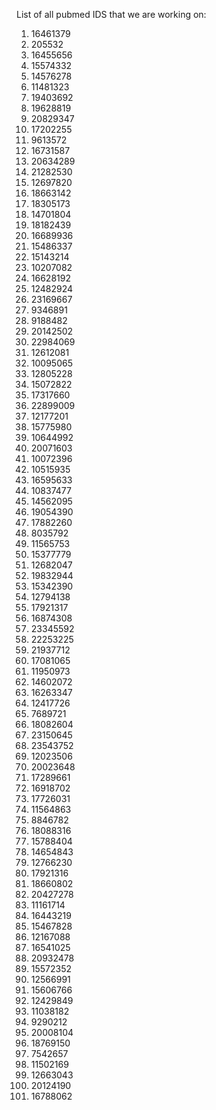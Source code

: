 List of all pubmed IDS that we are working on:

1. 16461379
1. 205532
1. 16455656
1. 15574332
1. 14576278
1. 11481323
1. 19403692
1. 19628819
1. 20829347
1. 17202255
1. 9613572
1. 16731587
1. 20634289
1. 21282530
1. 12697820
1. 18663142
1. 18305173
1. 14701804
1. 18182439
1. 16689936
1. 15486337
1. 15143214
1. 10207082
1. 16628192
1. 12482924
1. 23169667
1. 9346891
1. 9188482
1. 20142502
1. 22984069
1. 12612081
1. 10095065
1. 12805228
1. 15072822
1. 17317660
1. 22899009
1. 12177201
1. 15775980
1. 10644992
1. 20071603
1. 10072396
1. 10515935
1. 16595633
1. 10837477
1. 14562095
1. 19054390
1. 17882260
1. 8035792
1. 11565753
1. 15377779
1. 12682047
1. 19832944
1. 15342390
1. 12794138
1. 17921317
1. 16874308
1. 23345592
1. 22253225
1. 21937712
1. 17081065
1. 11950973
1. 14602072
1. 16263347
1. 12417726
1. 7689721
1. 18082604
1. 23150645
1. 23543752
1. 12023506
1. 20023648
1. 17289661
1. 16918702
1. 17726031
1. 11564863
1. 8846782
1. 18088316
1. 15788404
1. 14654843
1. 12766230
1. 17921316
1. 18660802
1. 20427278
1. 11161714
1. 16443219
1. 15467828
1. 12167088
1. 16541025
1. 20932478
1. 15572352
1. 12566991
1. 15606766
1. 12429849
1. 11038182
1. 9290212
1. 20008104
1. 18769150
1. 7542657
1. 11502169
1. 12663043
1. 20124190
1. 16788062
